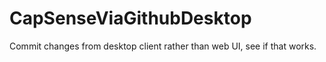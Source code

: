 # CapSenseViaGithubDesktop
Commit changes from desktop client rather than web UI, see if that works.
